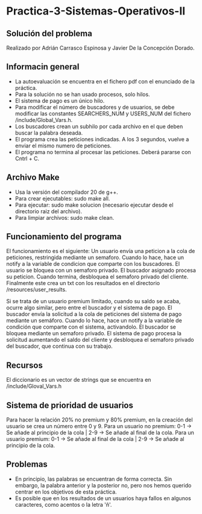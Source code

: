 # Practica-3-Sistemas-Operativos-II

## Solución del problema
Realizado por Adrián Carrasco Espinosa y Javier De la Concepción Dorado.

## Informacin general

- La autoevaluación se encuentra en el fichero pdf con el enunciado de la práctica.
- Para la solución no se han usado procesos, solo hilos. 
- El sistema de pago es un único hilo.
- Para modificar el número de buscadores y de usuarios, se debe modificar las constantes SEARCHERS_NUM y USERS_NUM del fichero /include/Global_Vars.h.
- Los buscadores crean un subhilo por cada archivo en el que deben buscar la palabra deseada.
- El programa crea las peticiones indicadas. A los 3 segundos, vuelve a enviar el mismo numero de peticiones.
- El programa no termina al procesar las peticiones. Deberá pararse con Cntrl + C.

## Archivo Make

- Usa la versión del compilador 20 de g++.
- Para crear ejecutables: sudo make all.
- Para ejecutar: sudo make solucion (necesario ejecutar desde el directorio raiz del archivo).
- Para limpiar archivos: sudo make clean.

## Funcionamiento del programa

El funcionamiento es el siguiente: Un usuario envía una peticion a la cola de peticiones, restringida mediante un semaforo.
Cuando lo hace, hace un notify a la variable de condicion que comparte con los buscadores. El usuario se bloquea con un semaforo privado. El buscador asignado procesa su peticion. Cuando termina, desbloquea el semaforo privado del cliente. Finalmente este crea un txt con los resultados en el directorio /resources/user_results.


Si se trata de un usuario premium limitado, cuando su saldo se acaba, ocurre algo similar, pero entre el buscador y el sistema de pago. El buscador envía la solicitud a la cola de peticiones del sistema de pago mediante un semáforo. Cuando lo hace, hace un notify a la variable de condición que comparte con el sistema, activandolo. El buscador se bloquea mediante un semaforo privado. El sistema de pago procesa la solicitud aumentando el saldo del cliente y desbloquea el semaforo privado del buscador, que continua con su trabajo.

## Recursos

El diccionario es un vector de strings que se encuentra en /include/Gloval_Vars.h

## Sistema de prioridad de usuarios 

Para hacer la relación 20% no premium y 80% premium, en la creación del usuario se crea un número entre 0 y 9.
Para un usuario no premium: 0-1 -> Se añade al principio de la cola | 2-9 -> Se añade al final de la cola.
Para un usuario premium: 0-1 -> Se añade al final de la cola | 2-9 -> Se añade al principio de la cola.

## Problemas

- En principio, las palabras se encuentran de forma correcta. Sin embargo, la palabra anterior y la posterior no, pero nos hemos querido centrar en los objetivos de esta práctica.
- Es posible que en los resultados de un usuarios haya fallos en algunos caracteres, como acentos o la letra 'ñ'.


